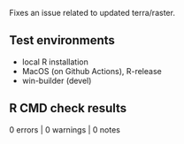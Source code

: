
Fixes an issue related to updated terra/raster.

## Test environments

* local R installation
* MacOS (on Github Actions), R-release
* win-builder (devel)

## R CMD check results

0 errors | 0 warnings | 0 notes
